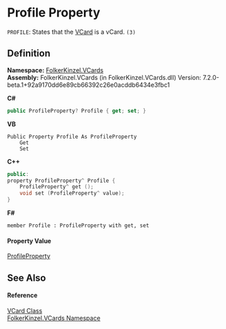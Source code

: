 # Profile Property


`PROFILE`: States that the <a href="23413828-9a4a-2851-b88b-84d0afcb0031.md">VCard</a> is a vCard. `(3)`



## Definition
**Namespace:** <a href="67dce261-ab8f-dd0a-4c0c-bc2633c1719e.md">FolkerKinzel.VCards</a>  
**Assembly:** FolkerKinzel.VCards (in FolkerKinzel.VCards.dll) Version: 7.2.0-beta.1+92a9170dd6e89cb66392c26e0acddb6434e3fbc1

**C#**
``` C#
public ProfileProperty? Profile { get; set; }
```
**VB**
``` VB
Public Property Profile As ProfileProperty
	Get
	Set
```
**C++**
``` C++
public:
property ProfileProperty^ Profile {
	ProfileProperty^ get ();
	void set (ProfileProperty^ value);
}
```
**F#**
``` F#
member Profile : ProfileProperty with get, set
```



#### Property Value
<a href="0bebd25e-613b-569b-2d4b-61935d0642e6.md">ProfileProperty</a>

## See Also


#### Reference
<a href="23413828-9a4a-2851-b88b-84d0afcb0031.md">VCard Class</a>  
<a href="67dce261-ab8f-dd0a-4c0c-bc2633c1719e.md">FolkerKinzel.VCards Namespace</a>  
